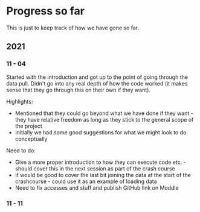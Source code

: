 # Progress so far
This is just to keep track of how we have gone so far.

## 2021

### 11 - 04

Started with the introduction and got up to the point of going through the data pull. Didn't go into any real depth of how the code worked (it makes sense that they go through this on their own if they want).

Highlights:

* Mentioned that they could go beyond what we have done if they want - they have relative freedom as long as they stick to the general scope of the project
* Initially we had some good suggestions for what we might look to do conceptually

Need to do:

* Give a more proper introduction to how they can execute code etc. - should cover this in the next session as part of the crash course
* It would be good to cover the last bit joining the data at the start of the crashcourse - could use it as an example of loading data
* Need to fix accesses and stuff and publish GitHub link on Moddle

### 11 - 11
